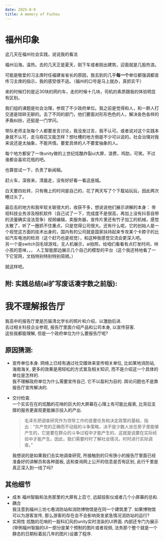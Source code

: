 ```yaml
---
date: 2025-8-9
title: A memory of Fuzhou
---
```

# 福州印象
这几天在福州社会实践，说说我的看法  

福州沿海，温热。去的几天正是夏天，刚下车或者刚出建筑，迎面就是几股热浪。

可能是敬爱的习主席时任福建省省长的原因，我去到的几乎**每一个**单位都强调都宣传习主席的指示，我的感受很不适。（福州的口号是马上就办，真抓实干）

来的时候打的是近30块的网约车，走的时候十几块，司机的素质跟我的体验明显有区别。

我们组的课题是社会治理，参观了不少政府单位。我之前是觉得和人，和一群人打交道是琐碎无聊的。去了不同的部门，他们要面对形形色色的人，解决各色各样的矛盾纠纷，还挺是一门学问。

带队老师主张每个人都要发言讨论，我没发过言，我不认可。或者说对这个实践本身就不认可，走马观花又能怎样？想吐槽的地方倒是不少可以说的。社会治理对我来说还是太抽象，不能共情。要爱具体的人不要爱抽象的人。

每个地方都安了一块unity做的上世纪炫酷炸裂ui大屏，浪费，鸡肋，可笑。不过谁都会喜欢花瓶的吧。

也算尝试一下，负责了新闻稿。

赶火车，深夜来，清晨走，没有好好看一看这座城。

白天要四处转，只有晚上的时间是自己的，花了两天写了个下载站玩玩，因此两次睡过头了。

最后去的地方和我牢软关联很大的，收获不多，想说说他们展示讲解的本身：
帝视科技业务涉及相机软件（自己试了一下，完成度不是很高，再加上没有抖音自带的流量确实没法竞争）视频编辑，卖服务器，宣传片里还有竹子加工的机械，感觉太散了，听了一圈抓不住重点，只是觉得公司很大。还有什么呢，它的创始人是一个视觉这方面的技术出身的，国内有的公司就是国家扶持起来专攻某个卡脖子的比如汽车电池的检测（这个赶巧也是视觉），和这种我感觉交流会更深入吧。  
另一个是switch羽毛球游戏，无人机展示，ai拍照，给咱们看看有点打发时间，哄小孩的意味，，，
人工智能那边展示几个自己的模型的平台（这个我还特地看了一下它官网，文档特别特别特别简陋。）


就这样吧。

## 附: 实践总结(ai扩写废话凑字数之前版):
# 我不理解报告厅
我高中的报告厅里是历届清北学长的照片和介绍，以激励后进.  
去过相关科技企业参观, 报告厅里面介绍产品和公司本身, 以宣传获客.  
这些我都能理解, 但是一个政府单位为什么要报告厅呢? 
## 原因猜测:
- 宣传单位本身. 
    网络上已经有通过社交媒体来宣传相关单位, 比如某地消防站, 海南海关, 更多的效果是用轻松的方式普及相关知识, 而不是介绍这一个具体的单位是怎样的.  
    我不理解政府单位为什么需要宣传自己. 它不以盈利为目的. 舆论问题也不是靠报告厅宣传解决的.
- 交付检查.  
    一个实实在在的炫酷的花哨的巨大的大屏幕在心理上有可能比报表, 比背后支撑的服务更直观更能展示投入的产出.
    >毛泽东把调查研究作为领导工作的首要任务和决定政策的基础，指出：“共产党的正确而不动摇的斗争策略，决不是少数人坐在房子里能够产生的，它是要在群众的斗争过程中才能产生的，这就是说要在实际经验中才能产生。因此，我们需要时时了解社会情况，时时进行实际调查。”

    我想说的是如果我们去实地调查研究, 所接触到的只有狭小的报告厅里面已经准备好的讲解员和各种面板, 这和查询网上公开的信息是否有区别, 此行千里是真正深入到一线了吗?  
## 其他细节
- 成本
    福州智脑和法务那里的大屏有上百寸, 远超投影仪或者几个小屏幕的总和.  
- 耦合  
    我注意到福州三坊七巷消防站和消防博物馆是在同一个建筑里了. 如果博物馆可以为游客宣传, 那么游客的存在会不会影响突发紧急情况消防站的运行? 
- 实用性
    炫酷的花哨的一股科幻风的unity实时渲染的UI界面. 内部还专门为展示(举例福州智脑的UI一部分是某个预制的图片或者视频, 法务那个整个就是一个静态的日期标着前几年的图片)设置了程序. 

